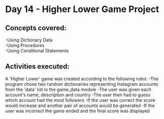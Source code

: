 # **Day 14 - Higher Lower Game Project**

## Concepts covered:
-Using Dictionary Data\
-Using Procedures\
-Using Conditional Statements

## Activities executed:
A 'Higher Lower' game was created according to the following rules:
-The program chose two random dictionaries representing Instagram accounts from the 'data' list in the game_data module
-The user was given  each account's name, description and country
-The user then had to guess which account had the most followers
-If the user was correct the score would increase and another pair of accounts would be generated
-If the user was incorrect the game ended and the final score was displayed

